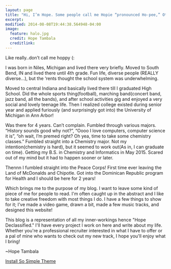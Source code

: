 ```yaml
---
layout: page
title: "Hi, I’m Hope. Some people call me Hopie “pronounced Ho-pee,” Others simply "Po"
excerpt: 
modified: 2014-08-08T19:44:38.564948-04:00
image:
  feature: halo.jpg
  credit: Hope Tambala
  creditlink: 
---
```


Like really..don’t call me hoppy (:

I was born in Niles, Michigan and lived there very briefly. Moved to South Bend, IN and lived there until 4th grade. Fun life, diverse people (REALLY diverse…), but the ‘rents thought the school system was underwhelming.

Moved to central Indiana and basically lived there till I graduated High School. Did the whole sports thing(football), marching band(concert band, jazz band, all the bands), and after school activities gig and enjoyed a very social and lovely teenage life. Then I realized college existed during senior year and applied furiously (and surprisingly got into) the University of Michigan in Ann Arbor!

Was there for 4 years. Can’t complain. Fumbled through various majors. “History sounds good why not?”, “Oooo I love computers, computer science it is”, “oh wait, I’m premed right? Oh yea, time to take some chemistry classes.” Fumbled straight into a Chemistry major. Not my intention(chemistry is hard), but it seemed to work out(As in, I can graduate on time). Getting my B.S. in Chemistry and Informatics in May 2015. Scared out of my mind but it had to happen sooner or later.

Thennn I fumbled straight into the Peace Corps! First time ever leaving the Land of McDonalds and Chipotle. Got into the Dominican Republic program for Health and I should be here for 2 years! 

Which brings me to the purpose of my blog. I want to leave some kind of piece of me for people to read. I'm often caught up in the abstract and I like to take creative freedom with most things I do. I have a few things to show for it; I’ve made a video game, drawn a bit, made a few music tracks, and designed this website!

This blog is a representation of all my inner-workings hence "Hope Declassified." I'll have every project I work on here and write about my life. Whether you're a professional recruiter interested in what I have to offer or a pal of mine who wants to check out my new track, I hope you'll enjoy what I bring!

~Hope Tambala



<a markdown="0" href="{{ site.url }}/theme-setup" class="btn">Install So Simple Theme</a>

[^1]: Example: *domain.com/category-name/post-title*